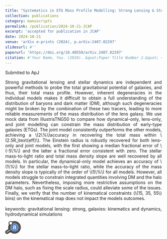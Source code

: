 ```yaml
---
title: "Systematics in ETG Mass Profile Modelling: Strong Lensing & Stellar Dynamics"
collection: publications
category: manuscripts
permalink: /publication/2024-10-21-JCAP
excerpt: 'accepted for publication in JCAP'
date: 2024-10-21
venue: 'arXiv e-prints (2024), p.arXiv:2407.02297'
slidesurl: #''
paperurl: 'https://doi.org/10.48550/arXiv.2407.02297'
citation: #'Your Name, You. (2010). &quot;Paper Title Number 2.&quot; <i>Journal 1</i>. 1(2).'
---
```

Submited to ApJ
<div style="text-align: justify">
Strong gravitational lensing and stellar dynamics are independent and powerful methods to probe the total gravitational potential of galaxies, and thus, their total mass profile. However, inherent degeneracies in the individual models makes it difficult to obtain a full understanding of the distribution of baryons and dark matter (DM), although such degeneracies might be broken by the combination of these two tracers, leading to more reliable measurements of the mass distribution of the lens galaxy. We use mock data from IllustrisTNG50 to compare how dynamical-only, lens-only, and joint modelling can constrain the mass distribution of early-type galaxies (ETGs). The joint model consistently outperforms the other models, achieving a \(2\%\)accuracy in recovering the total mass within \(2.5R_\text{eff}\). The Einstein radius is robustly recovered for both lens-only and joint models, with the first showing a median fractional error of \(-5\%\) and the latter a fractional error consistent with zero. The stellar mass-to-light ratio and total mass density slope are well recovered by all models. In particular, the dynamical-only model achieves an accuracy of \(1\%\) for the stellar mass-to-light ratio, while the accuracy of the mass density slope is typically of the order of \(5\%\) for all models. However, all models struggle to constrain integrated quantities involving DM and the halo parameters. Nevertheless, imposing more restrictive assumptions on the DM halo, such as fixing the scale radius, could alleviate some of the issues. Finally, we verify that the number of kinematical constraints (\(15, 35, 55\) bins) on the kinematical map does not impact the models outcomes.
<br><br>
keywords: gravitational lensing: strong, galaxies: kinematics and dynamics, hydrodynamical simulations
</div>



<a href='https://ui.adsabs.harvard.edu/abs/2024arXiv240702297M/abstract' target="_blank"><img src="/images/ads_logo.svg" alt="Logo" width="50"></a>
